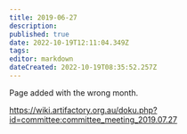 ```yaml
---
title: 2019-06-27
description: 
published: true
date: 2022-10-19T12:11:04.349Z
tags: 
editor: markdown
dateCreated: 2022-10-19T08:35:52.257Z
---
```


Page added with the wrong month.

<https://wiki.artifactory.org.au/doku.php?id=committee:committee_meeting_2019.07.27>

